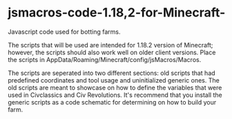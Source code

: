 # jsmacros-code-1.18,2-for-Minecraft-
Javascript code used for botting farms.

The scripts that will be used are intended for 1.18.2 version of Minecraft; however, the scripts should also work well on older client versions. 
Place the scripts in AppData/Roaming/Minecraft/config/jsMacros/Macros.

The scripts are seperated into two different sections: old scripts that had predefined coordinates and tool usage and uninitialized generic ones. The old scripts are meant to showcase on how to define the variables that were used in Civclassics and Civ Revolutions. It's recommend that you install the generic scripts as a code schematic for determining on how to build your farm. 

